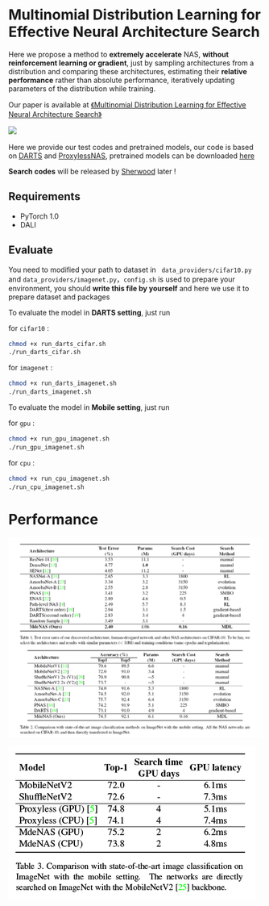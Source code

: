 # Multinomial Distribution Learning for Effective Neural Architecture Search

Here we propose a method to **extremely accelerate** NAS, **without reinforcement learning or gradient**, just by sampling architectures from a distribution and comparing these architectures, estimating their **relative performance** rather than absolute performance, iteratively updating parameters of the distribution while training.

Our paper is available at [《Multinomial Distribution Learning for Effective Neural Architecture Search》](https://arxiv.org/abs/1905.07529)



![](https://github.com/tanglang96/MDENAS/blob/master/figs/1.PNG)



Here we provide our test codes and pretrained models, our code is based on [DARTS](<https://github.com/khanrc/pt.darts>) and [ProxylessNAS](<https://github.com/mit-han-lab/ProxylessNAS>), pretrained models can be downloaded [here](https://drive.google.com/open?id=1W0UqwAnm37uibTuPDrH5Mt8PKNvFdD3v)

**Search codes** will be released by [Sherwood](https://github.com/zhengxiawu) later !

## Requirements

- PyTorch 1.0
- DALI

## Evaluate

You need to modified your path to dataset in ``` data_providers/cifar10.py``` and ```data_providers/imagenet.py```，```config.sh``` is used to prepare your environment, you should **write this file by yourself** and here we use it to prepare dataset and packages

To evaluate the model in **DARTS setting**, just run

for ```cifar10``` :

```bash
chmod +x run_darts_cifar.sh
./run_darts_cifar.sh
```

for ```imagenet``` :

```bash
chmod +x run_darts_imagenet.sh
./run_darts_imagenet.sh
```

To evaluate the model in **Mobile setting**, just run

for ```gpu``` :

```bash
chmod +x run_gpu_imagenet.sh
./run_gpu_imagenet.sh
```

for ```cpu``` :

```bash
chmod +x run_cpu_imagenet.sh
./run_cpu_imagenet.sh
```

# Performance

![](figs/2.PNG)

![](figs/3.PNG)